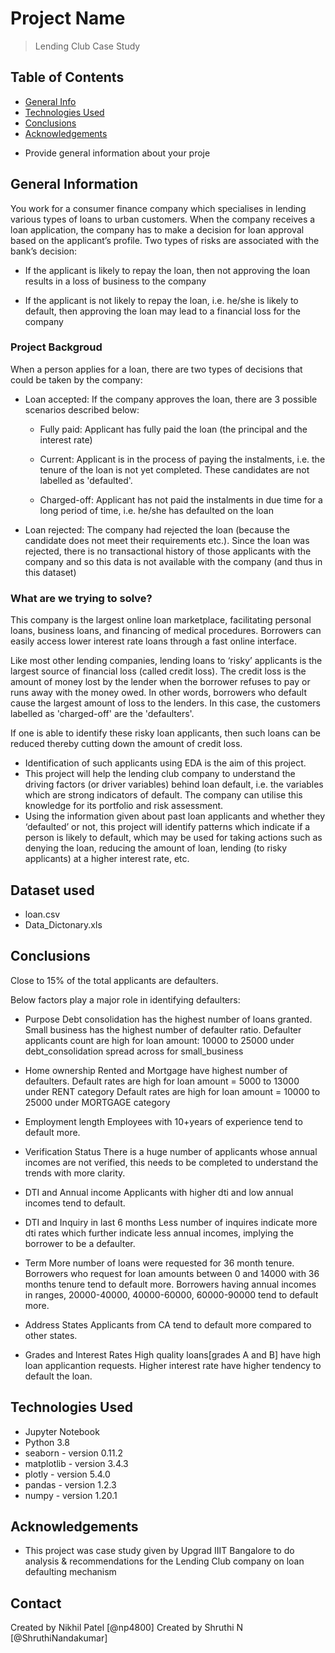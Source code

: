 # Project Name
> Lending Club Case Study


## Table of Contents
* [General Info](#general-information)
* [Technologies Used](#technologies-used)
* [Conclusions](#conclusions)
* [Acknowledgements](#acknowledgements)

- Provide general information about your proje
## General Information
You work for a consumer finance company which specialises in lending various types of loans to urban customers. When the company receives a loan application, the company has to make a decision for loan approval based on the applicant’s profile. Two types of risks are associated with the bank’s decision:

 * If the applicant is likely to repay the loan, then not approving the loan results in a loss of business to the company

 * If the applicant is not likely to repay the loan, i.e. he/she is likely to default, then approving the loan may lead to a financial loss for the company
 
### Project Backgroud
When a person applies for a loan, there are two types of decisions that could be taken by the company:

* Loan accepted: If the company approves the loan, there are 3 possible scenarios described below:

    * Fully paid: Applicant has fully paid the loan (the principal and the interest rate)

    * Current: Applicant is in the process of paying the instalments, i.e. the tenure of the loan is not yet completed. These candidates are not labelled as 'defaulted'.

    * Charged-off: Applicant has not paid the instalments in due time for a long period of time, i.e. he/she has defaulted on the loan 

* Loan rejected: The company had rejected the loan (because the candidate does not meet their requirements etc.). Since the loan was rejected, there is no transactional history of those applicants with the company and so this data is not available with the company (and thus in this dataset)

### What are we trying to solve?

This company is the largest online loan marketplace, facilitating personal loans, business loans, and financing of medical procedures. Borrowers can easily access lower interest rate loans through a fast online interface. 

Like most other lending companies, lending loans to ‘risky’ applicants is the largest source of financial loss (called credit loss). The credit loss is the amount of money lost by the lender when the borrower refuses to pay or runs away with the money owed. In other words, borrowers who default cause the largest amount of loss to the lenders. In this case, the customers labelled as 'charged-off' are the 'defaulters'. 

If one is able to identify these risky loan applicants, then such loans can be reduced thereby cutting down the amount of credit loss. 

* Identification of such applicants using EDA is the aim of this project.
* This project will help the lending club company to understand the driving factors (or driver variables) behind loan default, i.e. the variables which are strong indicators of default.  The company can utilise this knowledge for its portfolio and risk assessment.
* Using the information given about past loan applicants and whether they ‘defaulted’ or not, this project will identify patterns which indicate if a person is likely to default, which may be used for taking actions such as denying the loan, reducing the amount of loan, lending (to risky applicants) at a higher interest rate, etc.

## Dataset used
* loan.csv
* Data_Dictonary.xls

## Conclusions
Close to 15% of the total applicants are defaulters.

Below factors play a major role in identifying defaulters:

* Purpose
     Debt consolidation has the highest number of loans granted.
     Small business has the highest number of defaulter ratio.
     Defaulter applicants count are high for loan amount:
        10000 to 25000 under debt_consolidation
        spread across for small_business

* Home ownership
    Rented and Mortgage have highest number of defaulters.
    Default rates are high for loan amount = 5000 to 13000 under RENT category
    Default rates are high for loan amount = 10000 to 25000 under MORTGAGE category

* Employment length
    Employees with 10+years of experience tend to default more.

* Verification Status
    There is a huge number of applicants whose annual incomes are not verified, this needs to be completed to understand the trends with more clarity.

* DTI and Annual income
    Applicants with higher dti and low annual incomes tend to default.


* DTI and Inquiry in last 6 months
    Less number of inquires indicate more dti rates which further indicate less annual incomes, implying the borrower to be a defaulter.

* Term
    More number of loans were requested for 36 month tenure.
    Borrowers who request for loan amounts between 0 and 14000 with 36 months tenure tend to default more.
    Borrowers having annual incomes in ranges, 20000-40000, 40000-60000, 60000-90000 tend to default more.

* Address States
    Applicants from CA tend to default more compared to other states.

* Grades and Interest Rates
    High quality loans[grades A and B] have high loan applicantion requests.
    Higher interest rate have higher tendency to default the loan.

## Technologies Used
- Jupyter Notebook
- Python 3.8
- seaborn - version 0.11.2
- matplotlib - version 3.4.3
- plotly - version 5.4.0
- pandas - version 1.2.3
- numpy - version 1.20.1

## Acknowledgements
- This project was case study given by Upgrad IIIT Bangalore to do analysis & recommendations for the Lending Club company on loan defaulting mechanism

## Contact
Created by Nikhil Patel [@np4800]
Created by Shruthi N [@ShruthiNandakumar]